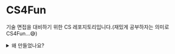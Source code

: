 # CS4Fun

기술 면접을 대비하기 위한 CS 레포지토리입니다.(재밌게 공부하자는 의미로 CS4Fun...:sweat_smile:)

<details>
<summary>왜 만들었나요?</summary>
<div>

2022년 10월 면접을 대비하기 위해 자발적으로 모 학원에서 "공개처형"에 지원했습니다.

부족한게 너무 많다고 생각하여 정리를 시작했고, 저와 같은 취준생분들에게 도움을 드리고자 레포지토리를 만들었습니다.(부족한 부분 PR도 환영입니다..!)

</div>
</details>
